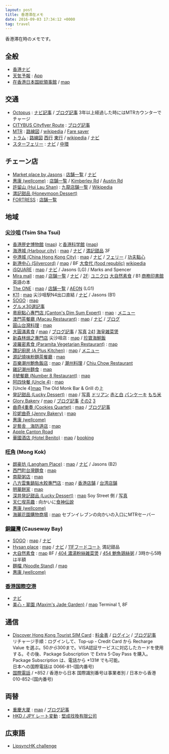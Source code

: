 ```yaml
---
layout: post
title: 香港滞在メモ
date: 2016-09-03 17:34:12 +0000
tag: travel
---
```

香港滞在時のメモです。

## 全般 ##
* [香港ナビ](http://www.hongkongnavi.com/)
* [天気予報](http://www.hko.gov.hk/wxinfo/currwx/fnd.htm) : [App](http://www.hko.gov.hk/myobservatory_e.htm)
* [在香港日本国総領事館](http://www.hk.emb-japan.go.jp/jp/opentime.html) / [map](https://goo.gl/maps/2NJd41FPeNU2)

## 交通 ##
* [Octopus](http://www.octopus.com.hk/get-your-octopus/choose-your-octopus/en/index.html) : [ナビ記事](http://www.hongkongnavi.com/special/5004633) / [ブログ記事](http://danganbp.blogspot.jp/2015/07/201563-sim.html?m=1) 3年以上経過した時にはMTRカウンターでチャージ
* [CITYBUS Cityflyer Route](http://www.nwstbus.com.hk/routes/airport-bus/route/index.aspx?intLangID=1) : [ブログ記事](http://blog.tommy-bp.com/entry/2015/10/03/200000)
* [MTR](http://www.mtr.com.hk/en/customer/tourist/index.php) : [路線図](http://www.mtr.com.hk/en/customer/services/system_map.html) / [wikipedia](https://ja.wikipedia.org/wiki/%E9%A6%99%E6%B8%AFMTR) / [Fare saver](http://www.mtr.com.hk/ch/customer/tickets/fare_saver.html)
* [トラム](http://www.hktramways.com/en/) : [路線図](http://www.hktramways.com/en/interactive-map/) [西行](http://hktramways.com/images/googleMap/HK-tram-route-map-WB.pdf) [東行](http://hktramways.com/images/googleMap/HK-tram-route-map-EB.pdf) / [wikipedia](https://ja.wikipedia.org/wiki/%E9%A6%99%E6%B8%AF%E3%83%88%E3%83%A9%E3%83%A0) / [ナビ](http://www.hongkongnavi.com/miru/9/)
* [スターフェリー](http://www.starferry.com.hk/new) : [ナビ](http://www.hongkongnavi.com/miru/16/) / [中環](http://www.hongkongnavi.com/miru/66/)

## チェーン店 ##
* [Market place by Jasons](http://www.marketplacebyjasons.com/mpjshop/en/html/index.html) : [店舗一覧](https://www.marketplacebyjasons.com/mpjshop/en/html/others/store-locator.html) / [ナビ](http://www.hongkongnavi.com/shop/248/)
* [惠康 (wellcome)](https://www.wellcome.com.hk/wd2shop/en/html/index.html) : [店舗一覧](https://www.wellcome.com.hk/wd2shop/en/html/customer-services/store-locator.html) / [Kimberley Rd](https://goo.gl/maps/X5SpswV5oor) / [Austin Rd](https://goo.gl/maps/US1B9byU4QR2)
* [許留山 (Hui Lau Shan)](http://www.hkhls.com/) : [九龍店舗一覧](http://www.hkhls.com/shop/shop_jl.aspx) / [Wikipedia](https://ja.wikipedia.org/wiki/%E8%A8%B1%E7%95%99%E5%B1%B1)
* [満記甜品 (Honeymoon Dessert)](http://www.honeymoon-dessert.com/en/)
* [FORTRESS](http://www.fortress.com.hk/en/) : [店舗一覧](http://www.fortress.com.hk/en/location/index.php)

## 地域 ##

### [尖沙咀](https://ja.wikipedia.org/wiki/%E5%B0%96%E6%B2%99%E5%92%80) (Tsim Sha Tsui) ###
* [香港歴史博物館](http://www.hongkongnavi.com/miru/24/) ([map](https://goo.gl/maps/K1f7jivBojL2)) と[香港科学館](http://www.hongkongnavi.com/miru/205/) ([map](https://goo.gl/maps/a6Sdv7wGKKD2))
* [海港城 (Harbour city)](http://www.harbourcity.com.hk/en/) : [map](https://goo.gl/maps/CaSUT5DrL212) / [ナビ](http://www.hongkongnavi.com/shop/17/) / [満記甜品](https://goo.gl/maps/8BnWswywNVA2) 3F
* [中港城 (China Hong Kong City)](http://www.chkc.com.hk/eng/) : [map](https://goo.gl/maps/Bw5Z1en8PY92) / [ナビ](http://www.hongkongnavi.com/shop/193/) / [フェリー](http://www.hongkongnavi.com/special/5002270) / [功夫點心](https://goo.gl/maps/k72XZLkzB4T2)
* [新港中心 (Silvercord)](http://www.silvercord.hk/eng/index.php) / [map](https://goo.gl/maps/h5hJ8Qm9XVH2) / BF [大食代 (food republic)](http://www.silvercord.hk/eng/shopping/details.php?s=32562&back=/eng/shopping/index.php) [wikipedia](https://en.wikipedia.org/wiki/Food_Republic)
* [iSQUARE](http://www.isquare.hk/) : [map](https://goo.gl/maps/8SVbexMd8H12) / [ナビ](http://www.hongkongnavi.com/shop/278/) / Jasons (LG) / Marks and Spencer
* [Mira mall](http://www.mira-mall.com/) : [map](https://goo.gl/maps/5aYwBJ4kb4S2) / [店舗一覧](http://www.mira-mall.com/shopping-directory/) / [ナビ](http://www.hongkongnavi.com/shop/315/) / [2F](http://www.mira-mall.com/floorplan-miramar-dining-2f/): [ユニクロ](http://www.mira-mall.com/shopping-directory/) [大自然素食](http://www.mira-mall.com/shop/gaia-veggie-shop/) / B1 [商務印書館](http://www.mira-mall.com/shop/the-commercial-press-hk-ltd/) 英語の本
* [The ONE](http://www.the-one.hk/en/) : [map](https://goo.gl/maps/oURvsXeqVL32) / [店舗一覧](http://www.the-one.hk/en/shopdirectory/shoplist.asp) / [AEON](http://www.the-one.hk/en/shopdirectory/shopdetails.asp?id=1196) (LG1)
* [K11](http://hk.k11.com/en/Home.aspx) : [map](https://goo.gl/maps/9PbQKEMVGoL2) 尖沙咀駅N4出口直結 / [ナビ](http://www.hongkongnavi.com/shop/210/) / Jasons (B1)
* [SOGO](http://www.sogo.com.hk/cwb/en/home/index.php) : [map](https://goo.gl/maps/bby3zLe7vcC2)
* [グルメ30選記事](http://find-travel.jp/article/3448)
* [粵廚點心專門店 (Canton's Dim Sum Expert)](http://www.openrice.com/en/hongkong/r-cantons-dim-sum-expert-tsim-sha-tsui-guangdong-dim-sum-r132821) : [map](https://goo.gl/maps/No2xSif1QJR2) : [メニュー](https://www.google.com/maps/place/%E7%B2%B5%E5%BB%9A%E9%BB%9E%E5%BF%83%E5%B0%88%E9%96%80%E5%BA%97/@22.2982596,114.1728978,3a,75y,90t/data=!3m8!1e2!3m6!1s-CsIYfWsUyLY%2FV8qJwqNX0VI%2FAAAAAAABCD4%2FpuFU7ZZrtvkL7OsegjiU32bBeIEpMjyzACLIB!2e4!3e12!6s%2F%2Flh5.googleusercontent.com%2F-CsIYfWsUyLY%2FV8qJwqNX0VI%2FAAAAAAABCD4%2FpuFU7ZZrtvkL7OsegjiU32bBeIEpMjyzACLIB%2Fs270-k-no%2F!7i3024!8i4032!4m5!3m4!1s0x340400ede56e78cb:0xe9b9f47fe5f91141!8m2!3d22.29811!4d114.172988!6m1!1e1?hl=ja-JP)
* [澳門茶餐廳 (Macau Restaurant)](http://www.openrice.com/en/hongkong/r-macau-restaurant-tsim-sha-tsui-hong-kong-style-r1993) : [map](https://goo.gl/maps/wZqEJegJAAr) / [ナビ](http://www.hongkongnavi.com/food/435/) / [ブログ](http://nomadiclifeblog.com/%E9%A6%99%E6%B8%AF%E3%81%AE%E6%80%9D%E3%81%84%E5%87%BA%EF%BC%93%E3%80%9C%E6%BE%B3%E9%96%80%E8%8C%B6%E9%A4%90%E5%BB%B3%EF%BC%88%E3%83%9E%E3%82%AB%E3%82%AA%E3%83%AC%E3%82%B9%E3%83%88%E3%83%A9%E3%83%B3/)
* [圓山台灣料理](http://www.openrice.com/en/hongkong/r-grand-hill-taiwanese-restaurant-tsim-sha-tsui-taiwan-soup-r50649) : [map](https://goo.gl/maps/YVkuc5Xnp9n)
* [大圓滿素食](http://www.openrice.com/en/hongkong/r-great-perfection-vegetarian-food-jordan-hong-kong-style-vegetarian-r456976) / [map](https://goo.gl/maps/ZmetvRjyQgw) / [ブログ記事](http://stanksh4food.blogspot.jp/2015/11/part-1.html) / [写真](https://www.google.com/maps/contrib/117881741078949042492/place/ChIJt3hQeusABDQRDpKPE7Qx9yE/@22.3035984,114.1697321,19z/data=!4m6!1m5!8m4!1e2!2s117881741078949042492!3m1!1e1) [241](https://www.google.com/maps/place/%E5%A4%A7%E5%9C%93%E6%BB%BF%E7%B4%A0%E9%A3%9F%E5%BF%AB%E9%A4%90/@22.3038804,114.1701675,3a,75y,90t/data=!3m8!1e2!3m6!1s-qAeIh6p7Ar4%2FV8q7JLvm8sI%2FAAAAAAABCEs%2FcTmRCvuZqmMIW2EtuRayqndhII7Zd5BrQCLIB!2e4!3e12!6s%2F%2Flh6.googleusercontent.com%2F-qAeIh6p7Ar4%2FV8q7JLvm8sI%2FAAAAAAABCEs%2FcTmRCvuZqmMIW2EtuRayqndhII7Zd5BrQCLIB%2Fs270-k-no%2F!7i3024!8i4032!4m5!3m4!1s0x340400eb7a5078b7:0x21f731b4138f920e!8m2!3d22.3035984!4d114.1702799!6m1!1e1?hl=ja-JP)  [海皇雑菜煲](https://www.google.com/maps/contrib/117881741078949042492/place/ChIJt3hQeusABDQRDpKPE7Qx9yE/@22.3038804,114.1701675,3a,75y,90t/data=!3m7!1e2!3m5!1s-YoHfd3sx03w%2FV8q7IUOpi_I%2FAAAAAAABCEo%2F1VdXUySOz8gf_gEHT8Ekl7YEI7GuoXmygCLIB!2e4!6s%2F%2Flh6.googleusercontent.com%2F-YoHfd3sx03w%2FV8q7IUOpi_I%2FAAAAAAABCEo%2F1VdXUySOz8gf_gEHT8Ekl7YEI7GuoXmygCLIB%2Fw203-h100-p-k-no%2F!7i2956!8i2891!4m6!1m5!8m4!1e2!2s117881741078949042492!3m1!1e1)
* [新森林焗之專門店](http://www.newforest.com.hk/) 尖沙咀店 : [map](https://goo.gl/maps/fB2VQD76zdx) / [珍寶海鮮飯](https://www.google.com.hk/maps/place/New+Forest+Restaurant/@22.2986987,114.1750605,3a,75y,90t/data=!3m8!1e2!3m6!1s-u8bl8XC9yxg%2FV8qDSTo6B2I%2FAAAAAAABCDc%2FflIIE_h8NrAciSX_sGrUITm1KcMgP7wigCLIB!2e4!3e12!6s%2F%2Flh3.googleusercontent.com%2F-u8bl8XC9yxg%2FV8qDSTo6B2I%2FAAAAAAABCDc%2FflIIE_h8NrAciSX_sGrUITm1KcMgP7wigCLIB%2Fs203-k-no%2F!7i4032!8i3024!4m5!3m4!1s0x340400ee69bb7f47:0x414cdb05c3e8a92e!8m2!3d22.298823!4d114.175019!6m1!1e1)
* [波羅密素食 (Paramita Vegetarian Restaurant)](http://www.openrice.com/en/hongkong/r-paramita-vegetarian-restaurant-tsim-sha-tsui-hong-kong-style-meatless-menu-r113188) : [map](https://goo.gl/maps/TPeeGKHadVL2)
* [讚記廚房 (A Plus Kitchen)](http://www.openrice.com/en/hongkong/r-a-plus-kitchen-tsim-sha-tsui-hong-kong-style-r59101) : [map](https://goo.gl/maps/aVATujDwBfz) / [メニュー](https://www.google.com.hk/maps/place/%E8%AE%83%E8%A8%98%E5%8E%A8%E6%88%BF/@22.298596,114.174278,3a,75y,90t/data=!3m8!1e2!3m6!1s-aPuaJiLbyiU%2FV8qFeBPAdSI%2FAAAAAAABCDo%2FqestUcpg25QBMqWAU-jDD626IpJN2_qEQCLIB!2e4!3e12!6s%2F%2Flh6.googleusercontent.com%2F-aPuaJiLbyiU%2FV8qFeBPAdSI%2FAAAAAAABCDo%2FqestUcpg25QBMqWAU-jDD626IpJN2_qEQCLIB%2Fs270-k-no%2F!7i3024!8i4032!4m13!1m7!3m6!1s0x340400ee72fa0c87:0x340aba17f5447c12!2z55uI6LGK5ZWG5qWt5aSn5buIIDYtOCBQcmF0IEF2ZSwgVHNpbSBTaGEgVHN1aQ!3b1!8m2!3d22.298631!4d114.1742629!3m4!1s0x0:0xb8cd609863c5bf2b!8m2!3d22.2985961!4d114.1742781!6m1!1e1)
* [源記燒味粉麵茶餐廳](http://www.openrice.com/en/hongkong/r-%E6%BA%90%E8%A8%98%E7%87%92%E5%91%B3%E7%B2%89%E9%BA%B5%E8%8C%B6%E9%A4%90%E5%BB%B3-tsim-sha-tsui-hong-kong-style-noodles-rice-noodles-r15086) : [map](https://goo.gl/maps/xRbgiZCyWnx)
* [百樂潮州鮑魚飯店](http://www.openrice.com/en/hongkong/r-pak-loh-chiu-chow-restaurant-tsim-sha-tsui-chiu-chow-seafood-r39175) : [map](https://goo.gl/maps/vWc4ZZC1wPC2) / [潮州料理](https://ja.wikipedia.org/wiki/%E6%BD%AE%E5%B7%9E%E6%96%99%E7%90%86) / [Chiu Chow Restaurant](http://www.openrice.com/en/hongkong/restaurants?cuisineId=1001&districtId=2999&districtId=2008)
* [雞記潮州麵食](http://www.openrice.com/en/hongkong/p-kai-kee-noodle-p4577) : [map](https://goo.gl/maps/1i1DyVJFyHz)
* [8號餐廳 (Number 8 Restaurant)](http://www.openrice.com/en/hongkong/r-number-8-restaurant-tsim-sha-tsui-hong-kong-style-hot-chili-oil-r175248) : [map](https://goo.gl/maps/fRcmCp3deTK2)
* [阿四快餐 (Uncle 4)](http://www.openrice.com/en/hongkong/r-uncle-4-tsim-sha-tsui-hong-kong-style-r171010/) : [map](https://goo.gl/maps/VoRApteQWGn)
* [Uncle 4][map](https://goo.gl/maps/u84cigcb2dz) The Old Monk Bar & Grill の上
* [発記甜品 (Lucky Dessert)](http://www.hongkongnavi.com/food/225/) : [map](https://goo.gl/maps/5thX8iX7zRT2) / [写真](https://www.google.com/maps/contrib/117881741078949042492/place/ChIJtyHB-MYABDQRpNUoFibt4T8/@22.317014,114.1689463,16z/data=!3m1!4b1!4m6!1m5!8m4!1e2!2s117881741078949042492!3m1!1e1) [ドリアン](https://www.google.com/maps/contrib/117881741078949042492/place/ChIJtyHB-MYABDQRpNUoFibt4T8/@22.317014,114.171135,3a,75y,90t/data=!3m7!1e2!3m5!1s-6qxsk7ClieM%2FV8sHVbWdfOI%2FAAAAAAABCGA%2Fr6Y76Y8R3C4Oa1JN_A9IZp4i3CSIt5aLwCLIB!2e4!6s%2F%2Flh3.googleusercontent.com%2F-6qxsk7ClieM%2FV8sHVbWdfOI%2FAAAAAAABCGA%2Fr6Y76Y8R3C4Oa1JN_A9IZp4i3CSIt5aLwCLIB%2Fw203-h100-p-k-no%2F!7i960!8i920!4m6!1m5!8m4!1e2!2s117881741078949042492!3m1!1e1) [赤と白](https://www.google.com/maps/contrib/117881741078949042492/place/ChIJtyHB-MYABDQRpNUoFibt4T8/@22.317014,114.171135,3a,75y/data=!3m7!1e2!3m5!1s-EvkiPwmNUqY%2FV8sHVY8vqUI%2FAAAAAAABCGI%2FyONh9-Y15fUaVmo-dK5-mKks-xC75XDNwCLIB!2e4!6s%2F%2Flh3.googleusercontent.com%2F-EvkiPwmNUqY%2FV8sHVY8vqUI%2FAAAAAAABCGI%2FyONh9-Y15fUaVmo-dK5-mKks-xC75XDNwCLIB%2Fw203-h100-p-k-no%2F!7i960!8i838!4m6!1m5!8m4!1e2!2s117881741078949042492!3m1!1e1) [パンケーキ](https://www.google.com/maps/contrib/117881741078949042492/place/ChIJtyHB-MYABDQRpNUoFibt4T8/@22.317014,114.171135,3a,75y,90t/data=!3m7!1e2!3m5!1s-vM81qJiT4l0%2FV8sHa_5PeaI%2FAAAAAAABCGo%2F2t0oFlylKN0-zhnxfsh4szp5phGtLjv3wCLIB!2e4!6s%2F%2Flh4.googleusercontent.com%2F-vM81qJiT4l0%2FV8sHa_5PeaI%2FAAAAAAABCGo%2F2t0oFlylKN0-zhnxfsh4szp5phGtLjv3wCLIB%2Fw203-h100-p-k-no%2F!7i3787!8i2706!4m6!1m5!8m4!1e2!2s117881741078949042492!3m1!1e1) [もち米](https://www.google.com/maps/contrib/117881741078949042492/place/ChIJtyHB-MYABDQRpNUoFibt4T8/@22.317014,114.171135,3a,75y,90t/data=!3m7!1e2!3m5!1s-XXzg_Ue_730%2FV8sHZzYFEyI%2FAAAAAAABCGg%2FeTMjuVjeRewMqv3gCGEG_rxToeBmYW55ACLIB!2e4!6s%2F%2Flh5.googleusercontent.com%2F-XXzg_Ue_730%2FV8sHZzYFEyI%2FAAAAAAABCGg%2FeTMjuVjeRewMqv3gCGEG_rxToeBmYW55ACLIB%2Fw203-h100-p-k-no%2F!7i4032!8i3024!4m6!1m5!8m4!1e2!2s117881741078949042492!3m1!1e1)
* [Glory Bakery](http://www.openrice.com/en/hongkong/r-glory-bakery-mong-kok-western-bakery-r186259) / [map](https://goo.gl/maps/8RmqhEgXNLE2) / [ブログ記事](http://hongkongunchiku.blogspot.jp/2016/06/glory-bakery.html) [その2](http://ameblo.jp/hadukikun/entry-12034158645.html) [3](http://yumeirotansaku.cocolog-nifty.com/blog/2016/01/201523-glory-ba.html)
* [曲奇4重奏 (Cookies Quartet)](http://www.cookiesquartet.com/) : [map](https://goo.gl/maps/hEdPWakjBzp) / [ブログ記事](http://ameblo.jp/edie-anne/entry-11772388229.html)
* [珍妮曲奇 (Jenny Bakery)](http://www.hongkongnavi.com/shop/253/) : [map](https://goo.gl/maps/VuGUSnBKdn82)
* [惠康 (wellcome)](https://goo.gl/maps/nPsPF1jzPAJ2)
* [足藝舎　海防道店](http://www.hongkongnavi.com/beauty/129/) : [map](https://goo.gl/maps/UecdG2wt9QT2)
* [Apple Canton Road](https://goo.gl/maps/QF57G4Qcbcu)
* [華國酒店 (Hotel Benito)](http://www.hotelbenito.com/) : [map](https://goo.gl/maps/X2jR9G3JTC72) / [booking](http://www.booking.com/hotel/hk/benito.ja.html)

### [旺角](https://ja.wikipedia.org/wiki/%E6%97%BA%E8%A7%92) (Mong Kok) ###
* [朗豪坊 (Langham Place)](http://www.langhamplace.com.hk/en/) : [map](https://goo.gl/maps/CA8k5JQMofB2) / [ナビ](http://www.hongkongnavi.com/shop/153/) / Jasons (B2)
* [西門町台灣麵食](http://www.openrice.com/en/hongkong/r-seam-eett-taiwan-noodles-mong-kok-taiwan-r7723) : [map](https://goo.gl/maps/VTQagvek6Q82)
* [南龍粥店](http://www.openrice.com/en/hongkong/r-%E5%8D%97%E9%BE%8D%E7%B2%A5%E5%BA%97-mong-kok-hong-kong-style-congee-r13597) : [map](https://goo.gl/maps/YCzPuxQmRxk)
* [八方雲集鍋貼水餃專門店](http://www.openrice.com/en/hongkong/r-%E5%85%AB%E6%96%B9%E9%9B%B2%E9%9B%86%E9%8D%8B%E8%B2%BC%E6%B0%B4%E9%A4%83%E5%B0%88%E9%96%80%E5%BA%97-mong-kok-taiwan-wonton-dumpling-r54194) : [map](https://goo.gl/maps/PwgMTRf7w5n) / [香港店舗](http://www.8way.asia/web/shop_hk.html) / [台湾店舗](http://www.8way.asia/eng_index_2013.htm)
* [明華餅家](http://www.openrice.com/en/hongkong/r-%E6%98%8E%E8%8F%AF%E9%A4%85%E5%AE%B6-mong-kok-hong-kong-style-bakery-r13253) : [map](https://goo.gl/maps/6sAcHcEpAys)
* [深井発記甜品 (Lucky Dessert)](http://www.hongkongnavi.com/food/225/) : [map](https://goo.gl/maps/ZaYjVNUv3WR2) Soy Street 側  / [写真](https://www.google.com/maps/contrib/117881741078949042492/place/ChIJtyHB-MYABDQRpNUoFibt4T8/@22.317014,114.1689463,16z/data=!3m1!4b1!4m6!1m5!8m4!1e2!2s117881741078949042492!3m1!1e1)
* [天仁喫茶趣](https://goo.gl/maps/hBQQqQbS2Cq) : 向かいに[食神伝說](https://www.facebook.com/semaru/)
* [惠康 (wellcome)](https://goo.gl/maps/yQm8EDy5yiM2)
* [海麗花園購物商場](http://www.sino.com/VeniceGardens/en/location.asp) : [map](https://goo.gl/maps/wstD7WKsQdm) セブンイレブンの向かいの入口にMTRセーバー

### [銅鑼灣](https://ja.wikipedia.org/wiki/%E9%8A%85%E9%91%BC%E6%B9%BE) (Causeway Bay) ###

* [SOGO](http://www.sogo.com.hk/cwb/en/home/index.php) : [map](https://goo.gl/maps/JGy8A5SMdUN2) / [ナビ](http://www.hongkongnavi.com/shop/256/)
* [Hysan place](http://hp.leegardens.com.hk/) : [map](https://goo.gl/maps/VeqUT2HymaM2) / [ナビ](http://www.hongkongnavi.com/shop/329/) / [11Fフードコート](http://hp.leegardens.com.hk/#!/dining) 満記甜品 
* [大自然素食](http://www.openrice.com/en/hongkong/r-gaia-veggie-shop-causeway-bay-hong-kong-style-vegetarian-r22451) : [map](https://goo.gl/maps/zTYc8HMgphm) 8F / [404 濃湯粉絲雑菜煲](https://www.google.com/maps/place/%E5%A4%A7%E8%87%AA%E7%84%B6%E7%B4%A0%E9%A3%9F/@22.2800776,114.1841342,3a,75y,90t/data=!3m8!1e2!3m6!1s-PKiEPqk77qw%2FV8rommpUxTI%2FAAAAAAABCFk%2FH3zhRXZjNec7w79-nLaz2Ul99KkyOYfrQCLIB!2e4!3e12!6s%2F%2Flh6.googleusercontent.com%2F-PKiEPqk77qw%2FV8rommpUxTI%2FAAAAAAABCFk%2FH3zhRXZjNec7w79-nLaz2Ul99KkyOYfrQCLIB%2Fs203-k-no%2F!7i4032!8i3024!4m5!3m4!1s0x34040056bf2fec01:0xfa51580422be5344!8m2!3d22.279992!4d114.18409!6m1!1e1?hl=ja-JP) / [454 鮑魚鶏絲粥](https://www.google.com/maps/place/%E5%A4%A7%E8%87%AA%E7%84%B6%E7%B4%A0%E9%A3%9F/@22.2800776,114.1841342,3a,75y,90t/data=!3m8!1e2!3m6!1s-YfAVPqMW3ho%2FV8romnt1OfI%2FAAAAAAABCFo%2FO9F6Lnvtevk9FydKs5KidjVVd8oYMWnjQCLIB!2e4!3e12!6s%2F%2Flh3.googleusercontent.com%2F-YfAVPqMW3ho%2FV8romnt1OfI%2FAAAAAAABCFo%2FO9F6Lnvtevk9FydKs5KidjVVd8oYMWnjQCLIB%2Fs203-k-no%2F!7i4032!8i3024!4m5!3m4!1s0x34040056bf2fec01:0xfa51580422be5344!8m2!3d22.279992!4d114.18409!6m1!1e1?hl=ja-JP) / 3時から5時は半額
* [麵檔 (Noodle Stand)](http://www.openrice.com/en/hongkong/r-noodle-stand-causeway-bay-hong-kong-style-noodles-rice-noodles-r447461) / [map](https://goo.gl/maps/88yPeopJynT2)
* [惠康 (wellcome)](https://goo.gl/maps/2rcvLkj4siH2)

### [香港国際空港](http://www.hongkongairport.com/eng/index.html) ###

* [ナビ](http://www.hongkongnavi.com/miru/17/)
* [美心・翠園 (Maxim's Jade Garden)](http://www.e-asianmarket.com/hkgourmet/hkapcai21.html) / [map](https://goo.gl/maps/ReSbdajZRFP2) Terminal 1, 8F

## 通信 ##

* [Discover Hong Kong Tourist SIM Card](http://www.discoverhongkong.com/nz/plan-your-trip/traveller-info/communications/tourist-sim-card.jsp) : [料金表](http://www.hkcsl.com/en/Discover-HK-Tourist-Prepaid-SIM/) / [ログイン](https://prepaid.hkcsl.com/login) / [ブログ記事](http://www.oyajinotanoshimi.com/travel/discoverhongkongtouristsim/)<br>
リチャージ手順：ログインして、Top-up - Credit Card から Recharge Value を選ぶ。$50から$300まで。VISA認証サービスに対応したカードを使用する。その後、Package Subscription で Extra 5-Day Pass を購入。Package Subscription は、電話から *131# でも可能。<br>
日本への国際電話は 0066-81-(国内番号)
* [国際電話](http://www.wtng.info/wtng-852-hk.html) / +852 / 香港から日本 国際識別番号は事業者別 / 日本から香港 010-852-(国内番号)

## 両替 ##
* [重慶大厦](https://ja.wikipedia.org/wiki/%E9%87%8D%E6%85%B6%E5%A4%A7%E5%8E%A6) : [map](https://goo.gl/maps/iKmDKNvFqyK2) / [ブログ記事](http://china-travel.miau2.net/hongkongdollar-exchange-rate/)
* [HKD / JPY レート変動](http://www.xe.com/ja/currencycharts/?from=HKD&to=JPY&view=1M) : [堅成找換有限公司](http://www.ksme.hk/ratetable.pdf)

## 広東語 ##
* [LipsyncHK challenge](http://www.lipsynchk.gov.hk/)
